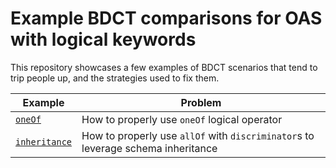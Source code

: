 # Example BDCT comparisons for OAS with logical keywords 

This repository showcases a few examples of BDCT scenarios that tend to trip people up, and the strategies used to fix them.

| Example | Problem | 
|---------|---------|
| [`oneOf`](./examples/oneOf) | How to properly use `oneOf` logical operator |
| [`inheritance`](./examples/inheritance) | How to properly use `allOf` with `discriminator`s to leverage schema inheritance |